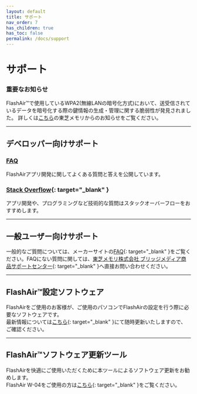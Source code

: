 ```yaml
---
layout: default
title: サポート
nav_order: 7
has_children: true
has_toc: false
permalink: /docs/support
---
```


# サポート

<div class="alert alert-warning" role="alert"><h3 class="alert-heading">重要なお知らせ</h3>FlashAir™で使用しているWPA2(無線LANの暗号化方式)において、送受信されているデータを暗号化する際の鍵情報の生成・管理に関する脆弱性が発見されました。 詳しくは<a href="https://www.toshiba-memory.co.jp/company/news/20171017-1.html" target="_blank">こちら</a>の東芝メモリからのお知らせをご覧ください。</div>

---
## デベロッパー向けサポート

### [FAQ](faq)

FlashAirアプリ開発に関してよくある質問と答えを公開しています。

### [Stack Overflow](https://ja.stackoverflow.com/search?q=flashair){: target="_blank" }

アプリ開発や、プログラミングなど技術的な質問はスタックオーバーフローをおすすめします。

---
## 一般ユーザー向けサポート

一般的なご質問については、メーカーサイトの[FAQ](https://jp.toshiba-memory.com/support/faq/flashair.htm){: target="_blank" }をご覧ください。FAQにない質問に関しては、[東芝メモリ株式会社 ブリッジメディア商品サポートセンター](https://flash-support.toshiba-memory.com/ja-jp/){: target="_blank" }へ直接お問い合わせください。

---
## FlashAir™設定ソフトウェア

FlashAirをご使用のお客様が、ご使用のパソコンでFlashAirの設定を行う際に必要なソフトウェアです。<br>最新情報については[こちら](https://jp.toshiba-memory.com/support/download/flashair/software/we/software02.htm){: target="_blank" }にて随時更新いたしますので、ご確認ください。

---
## FlashAir™ソフトウェア更新ツール

FlashAirを快適にご使用いただくために本ツールによるソフトウェア更新をお勧めします。<br>FlashAir W-04をご使用の方は[こちら](https://jp.toshiba-memory.com/support/download/flashair/update/sduwa/update.htm){: target="_blank" }をご覧ください。
